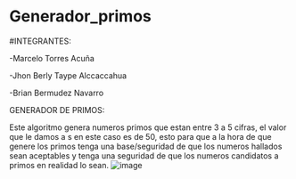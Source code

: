 # Generador_primos

#INTEGRANTES: 

-Marcelo Torres Acuña

-Jhon Berly Taype Alccaccahua

-Brian Bermudez Navarro


GENERADOR DE PRIMOS:

Este algoritmo genera  numeros primos que estan entre 3 a 5 cifras, el valor que le damos a s en este caso es de 50, esto para que a la hora de que genere los primos
tenga una base/seguridad de que los numeros hallados sean aceptables y tenga una seguridad de que los numeros candidatos a primos en realidad lo sean.
![image](https://user-images.githubusercontent.com/101947482/171762971-eefd107b-1965-4fee-a18e-51b19a3598cc.png)
